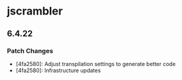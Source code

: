 # jscrambler

## 6.4.22

### Patch Changes

- [4fa2580]: Adjust transpilation settings to generate better code
- [4fa2580]: Infrastructure updates
